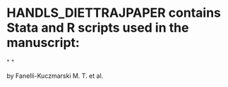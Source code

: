 # HANDLS_DIETTRAJPAPER contains Stata and R scripts used in the manuscript:
"  "

by Fanelli-Kuczmarski M. T. et al.


